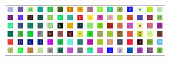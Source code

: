 <table>
<tr>
<td><img src="32.gif"></td>
<td><img src="56.gif"></td>
<td><img src="47.gif"></td>
<td><img src="2F.gif"></td>
<td><img src="41.gif"></td>
<td><img src="65.gif"></td>
<td><img src="50.gif"></td>
<td><img src="3D.gif"></td>
<td><img src="gr1.gif"></td>
<td><img src="75.gif"></td>
<td><img src="36.gif"></td>
<td><img src="42.gif"></td>
<td><img src="73.gif"></td>
<td><img src="77.gif"></td>
<td><img src="7A.gif"></td>
<td><img src="2D.gif"></td>
</tr>
<tr>
<td><img src="66.gif"></td>
<td><img src="79.gif"></td>
<td><img src="29.gif"></td>
<td><img src="2E.gif"></td>
<td><img src="33.gif"></td>
<td><img src="4C.gif"></td>
<td><img src="38.gif"></td>
<td><img src="45.gif"></td>
<td><img src="68.gif"></td>
<td><img src="3F.gif"></td>
<td><img src="39.gif"></td>
<td><img src="60.gif"></td>
<td><img src="3C.gif"></td>
<td><img src="7D.gif"></td>
<td><img src="2A.gif"></td>
<td><img src="4F.gif"></td>
</tr>
<tr>
<td><img src="6F.gif"></td>
<td><img src="4D.gif"></td>
<td><img src="54.gif"></td>
<td><img src="43.gif"></td>
<td><img src="57.gif"></td>
<td><img src="62.gif"></td>
<td><img src="31.gif"></td>
<td><img src="21.gif"></td>
<td><img src="35.gif"></td>
<td><img src="51.gif"></td>
<td><img src="6B.gif"></td>
<td><img src="7C.gif"></td>
<td><img src="4E.gif"></td>
<td><img src="61.gif"></td>
<td><img src="7E.gif"></td>
<td><img src="69.gif"></td>
</tr>
<tr>
<td><img src="2C.gif"></td>
<td><img src="37.gif"></td>
<td><img src="23.gif"></td>
<td><img src="gr3.gif"></td>
<td><img src="6E.gif"></td>
<td><img src="76.gif"></td>
<td><img src="64.gif"></td>
<td><img src="63.gif"></td>
<td><img src="5E.gif"></td>
<td><img src="52.gif"></td>
<td><img src="6C.gif"></td>
<td><img src="6D.gif"></td>
<td><img src="27.gif"></td>
<td><img src="5A.gif"></td>
<td><img src="24.gif"></td>
<td><img src="4B.gif"></td>
</tr>
<tr>
<td><img src="28.gif"></td>
<td><img src="44.gif"></td>
<td><img src="26.gif"></td>
<td><img src="49.gif"></td>
<td><img src="46.gif"></td>
<td><img src="4A.gif"></td>
<td><img src="3A.gif"></td>
<td><img src="5D.gif"></td>
<td><img src="22.gif"></td>
<td><img src="30.gif"></td>
<td><img src="70.gif"></td>
<td><img src="2B.gif"></td>
<td><img src="72.gif"></td>
<td><img src="34.gif"></td>
<td><img src="48.gif"></td>
<td><img src="40.gif"></td>
</tr>
<tr>
<td><img src="3B.gif"></td>
<td><img src="3E.gif"></td>
<td><img src="7B.gif"></td>
<td><img src="5F.gif"></td>
<td><img src="67.gif"></td>
<td><img src="25.gif"></td>
<td><img src="59.gif"></td>
<td><img src="5B.gif"></td>
<td><img src="gr2.gif"></td>
<td><img src="78.gif"></td>
<td><img src="55.gif"></td>
<td><img src="53.gif"></td>
<td><img src="6A.gif"></td>
<td><img src="74.gif"></td>
<td><img src="71.gif"></td>
<td><img src="58.gif"></td>
</tr>
</table>
